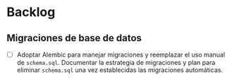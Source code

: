 # Backlog

## Migraciones de base de datos
- [ ] Adoptar Alembic para manejar migraciones y reemplazar el uso manual de `schema.sql`. Documentar la estrategia de migraciones y plan para eliminar `schema.sql` una vez establecidas las migraciones automáticas.
